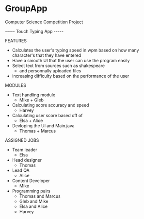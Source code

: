 # GroupApp

Computer Science Competition Project

----- Touch Typing App -----

FEATURES 
- Calculates the user's typing speed in wpm based on how many character's that they have entered
- Have a smooth UI that the user can use the program easily
- Select text from sources such as shakespeare
  - and personnally uploaded files
- increasing difficulty based on the performance of the user

MODULES
- Text handling module
  - Mike + Gleb
- Calculating score accuracy and speed
  - Harvey
- Calculating user score based off of 
  - Elsa + Alice
- Devloping the UI and Main.java
  - Thomas + Marcus

ASSIGNED JOBS
- Team leader 
  - Elsa
- Head designer
  - Thomas
- Lead QA
  - Alice
- Content Developer
  - Mike
- Programming pairs
  - Thomas and Marcus
  - Gleb and Mike
  - Elsa and Alice
  - Harvey
